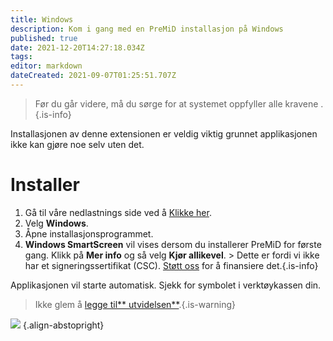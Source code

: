 ```yaml
---
title: Windows
description: Kom i gang med en PreMiD installasjon på Windows
published: true
date: 2021-12-20T14:27:18.034Z
tags:
editor: markdown
dateCreated: 2021-09-07T01:25:51.707Z
---
```


> Før du går videre, må du sørge for at systemet oppfyller alle kravene [](/install/requirements).{.is-info}

Installasjonen av denne extensionen er veldig viktig grunnet applikasjonen ikke kan gjøre noe selv uten det.

# Installer
1. Gå til våre nedlastnings side ved å [Klikke her](https://premid.app/downloads).
2. Velg **Windows**.
3. Åpne installasjonsprogrammet.
4. **Windows SmartScreen** vil vises dersom du installerer PreMiD for første gang. Klikk på **Mer info** og så velg **Kjør allikevel**. > Dette er fordi vi ikke har et signeringssertifikat (CSC). [Støtt oss](https://www.patreon.com/Timeraa) for å finansiere det.{.is-info}

Applikasjonen vil starte automatisk. Sjekk for symbolet i verktøykassen din.

> Ikke glem å [legge til** utvidelsen**](/install).{.is-warning}

![](https://a.icons8.com/djxbtnYm/GBjHDS/svg.svg) {.align-abstopright}
